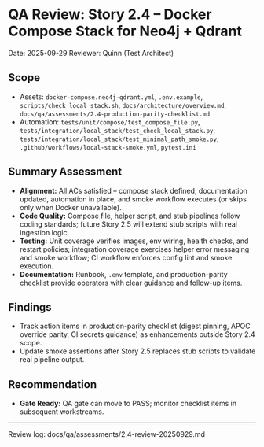 # QA Review: Story 2.4 – Docker Compose Stack for Neo4j + Qdrant

Date: 2025-09-29
Reviewer: Quinn (Test Architect)

## Scope
- Assets: `docker-compose.neo4j-qdrant.yml`, `.env.example`, `scripts/check_local_stack.sh`, `docs/architecture/overview.md`, `docs/qa/assessments/2.4-production-parity-checklist.md`
- Automation: `tests/unit/compose/test_compose_file.py`, `tests/integration/local_stack/test_check_local_stack.py`, `tests/integration/local_stack/test_minimal_path_smoke.py`, `.github/workflows/local-stack-smoke.yml`, `pytest.ini`

## Summary Assessment
- **Alignment:** All ACs satisfied – compose stack defined, documentation updated, automation in place, and smoke workflow executes (or skips only when Docker unavailable).
- **Code Quality:** Compose file, helper script, and stub pipelines follow coding standards; future Story 2.5 will extend stub scripts with real ingestion logic.
- **Testing:** Unit coverage verifies images, env wiring, health checks, and restart policies; integration coverage exercises helper error messaging and smoke workflow; CI workflow enforces config lint and smoke execution.
- **Documentation:** Runbook, `.env` template, and production-parity checklist provide operators with clear guidance and follow-up items.

## Findings
- Track action items in production-parity checklist (digest pinning, APOC override parity, CI secrets guidance) as enhancements outside Story 2.4 scope.
- Update smoke assertions after Story 2.5 replaces stub scripts to validate real pipeline output.

## Recommendation
- **Gate Ready:** QA gate can move to PASS; monitor checklist items in subsequent workstreams.

---
Review log: docs/qa/assessments/2.4-review-20250929.md
